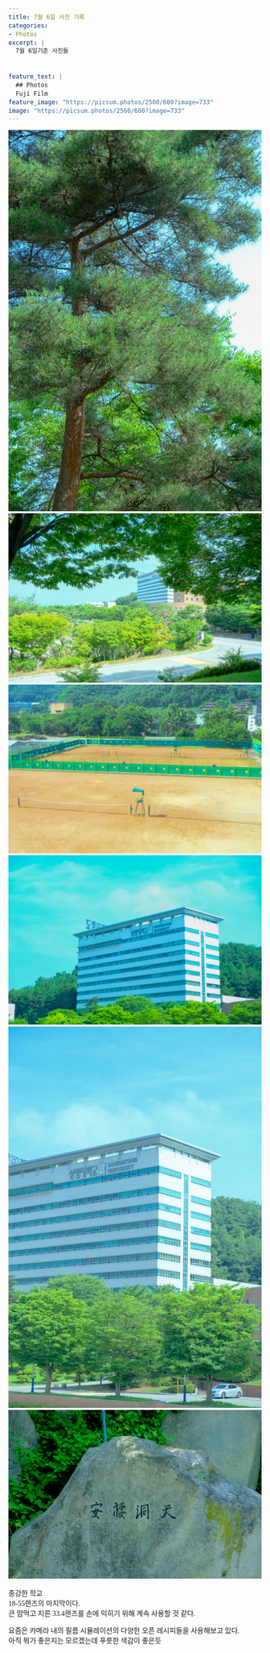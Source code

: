 ```yaml
---
title: 7월 6일 사진 기록
categories:
- Photos
excerpt: |
  7월 6일기준 사진들


feature_text: |
  ## Photos
  Fuji Film
feature_image: "https://picsum.photos/2560/600?image=733"
image: "https://picsum.photos/2560/600?image=733"
---
```

<style type="text/css"> 
@font-face {
    font-family: 'GmarketSansMedium';
    src: url('https://cdn.jsdelivr.net/gh/projectnoonnu/noonfonts_2001@1.1/GmarketSansMedium.woff') format('woff');
    font-weight: normal;
    font-style: normal;
}
body{
font-family: 'GmarketSansMedium';
}
</style>


<img src = "/assets/FUJI/20230706/img1.jpg">
<img src = "/assets/FUJI/20230706/img2.jpg">
<img src = "/assets/FUJI/20230706/img3.jpg">
<img src = "/assets/FUJI/20230706/img4.jpg">
<img src = "/assets/FUJI/20230706/img5.jpg">
<img src = "/assets/FUJI/20230706/img6.jpg">


종강한 학교<br>
18-55렌즈의 마지막이다.<br>
큰 맘먹고 지른 33.4렌즈를 손에 익히기 위해 계속 사용할 것 같다.<br>
<!-- more -->
요즘은 카메라 내의 필름 시뮬레이션의 다양한 오픈 레시피들을 사용해보고 있다.<br>
아직 뭐가 좋은지는 모르겠는데 푸릇한 색감이 좋은듯
